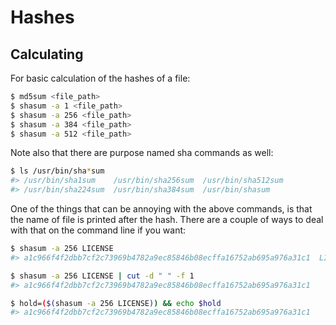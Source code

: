 # Hashes

## Calculating

For basic calculation of the hashes of a file:

```sh
$ md5sum <file_path>
$ shasum -a 1 <file_path>
$ shasum -a 256 <file_path>
$ shasum -a 384 <file_path>
$ shasum -a 512 <file_path>
```

Note also that there are purpose named sha commands as well:

```sh
$ ls /usr/bin/sha*sum
#> /usr/bin/sha1sum    /usr/bin/sha256sum  /usr/bin/sha512sum
#> /usr/bin/sha224sum  /usr/bin/sha384sum  /usr/bin/shasum
```

One of the things that can be annoying with the above commands, is that
the name of file is printed after the hash. There are a couple of ways
to deal with that on the command line if you want:

```sh
$ shasum -a 256 LICENSE
#> a1c966f4f2dbb7cf2c73969b4782a9ec85846b08ecffa16752ab695a976a31c1  LICENSE

$ shasum -a 256 LICENSE | cut -d " " -f 1
#> a1c966f4f2dbb7cf2c73969b4782a9ec85846b08ecffa16752ab695a976a31c1

$ hold=($(shasum -a 256 LICENSE)) && echo $hold
#> a1c966f4f2dbb7cf2c73969b4782a9ec85846b08ecffa16752ab695a976a31c1
```


